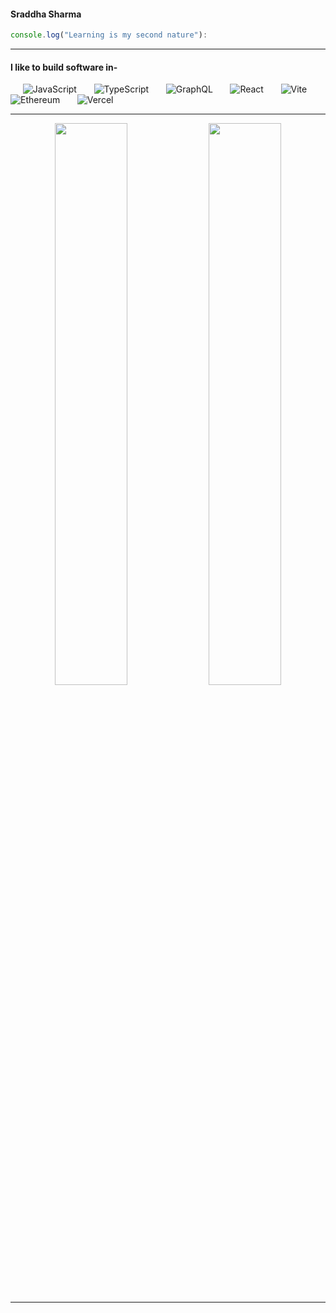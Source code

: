  #### Sraddha Sharma

```js 
console.log("Learning is my second nature"):
```
---

#### I like to build software in-
&nbsp; &nbsp; &nbsp;![JavaScript](https://img.shields.io/badge/JavaScript-F7DF1E?style=for-the-badge&logo=JavaScript&logoColor=black) &nbsp; &nbsp; &nbsp;
![TypeScript](https://img.shields.io/badge/typescript-3178C6?style=for-the-badge&logo=typescript&logoColor=black) &nbsp; &nbsp; &nbsp;
![GraphQL](https://img.shields.io/badge/GraphQL-E10098?style=for-the-badge&logo=GraphQL&logoColor=black) &nbsp; &nbsp; &nbsp;
![React](https://img.shields.io/badge/React-20232A?style=for-the-badge&logo=react&logoColor=61DAFB) &nbsp; &nbsp; &nbsp;
![Vite](https://img.shields.io/badge/vite-%23646CFF.svg?style=for-the-badge&logo=vite&logoColor=white) &nbsp; &nbsp; &nbsp;
![Ethereum](https://img.shields.io/badge/Ethereum-3C3C3D.svg?style=for-the-badge&logo=Ethereum&logoColor=white) &nbsp; &nbsp; &nbsp;
![Vercel](https://img.shields.io/badge/Vercel-000000?style=for-the-badge&logo=vercel&logoColor=white) &nbsp; &nbsp; &nbsp;


---

<p align="center">
    <img width="48%" src="https://github-readme-stats.vercel.app/api?username=shraddha38&show_icons=true&theme=synthwave&show_icons=true" />
    <img width="48%" src="https://github-readme-streak-stats.herokuapp.com/?user=shraddha38&theme=synthwave" />
</p>

---
